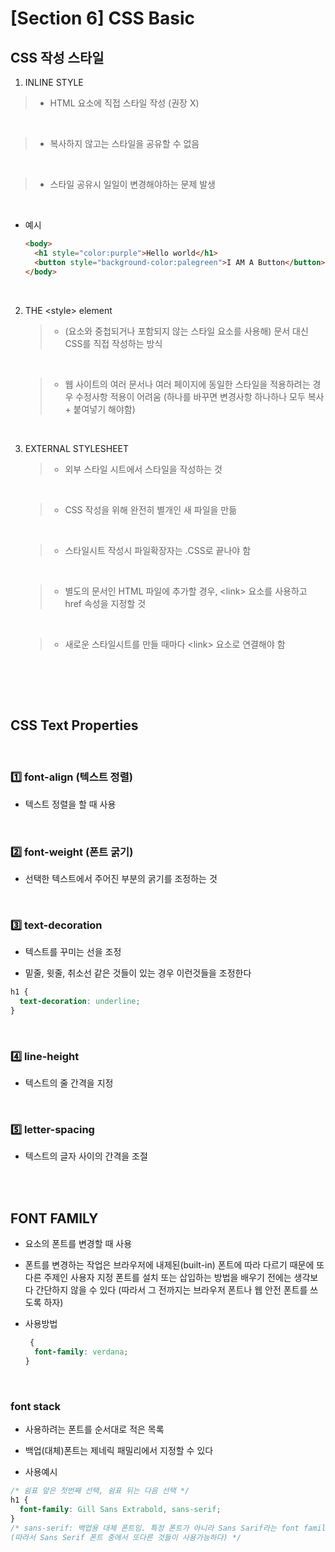 # [Section 6] CSS Basic

## CSS 작성 스타일

1. INLINE STYLE

> - HTML 요소에 직접 스타일 작성 (권장 X)

  <br>

> - 복사하지 않고는 스타일을 공유할 수 없음

   <br>

> - 스타일 공유시 일일이 변경해야하는 문제 발생

   <br>

- 예시

  ```html
  <body>
    <h1 style="color:purple">Hello world</h1>
    <button style="background-color:palegreen">I AM A Button</button>
  </body>
  ```

<br>

2. THE \<style> element

   > - (요소와 중첩되거나 포함되지 않는 스타일 요소를 사용해) 문서 대신 CSS를 직접 작성하는 방식

   <br>

   > - 웹 사이트의 여러 문서나 여러 페이지에 동일한 스타일을 적용하려는 경우 수정사항 적용이 어려움 (하나를 바꾸면 변경사항 하나하나 모두 복사 + 붙여넣기 해야함)

<br>

3. EXTERNAL STYLESHEET

   > - 외부 스타일 시트에서 스타일을 작성하는 것

   <br>

   > - CSS 작성을 위해 완전히 별개인 새 파일을 만듦

   <br>

   > - 스타일시트 작성시 파일확장자는 .CSS로 끝나야 함

   <br>

   > - 별도의 문서인 HTML 파일에 추가할 경우, \<link> 요소를 사용하고 href 속성을 지정할 것

   <br>

   > - 새로운 스타일시트를 만들 때마다 \<link> 요소로 연결해야 함

   <br>

<br><br>

## CSS Text Properties

<br>

### :one: font-align (텍스트 정렬)

- 텍스트 정렬을 할 때 사용

<br>

### :two: font-weight (폰트 굵기)

- 선택한 텍스트에서 주어진 부분의 굵기를 조정하는 것

<br>

### :three: text-decoration

- 텍스트를 꾸미는 선을 조정

- 밑줄, 윗줄, 취소선 같은 것들이 있는 경우 이런것들을 조정한다

```css
h1 {
  text-decoration: underline;
}
```

<br>

### :four: line-height

- 텍스트의 줄 간격을 지정

<br>

### :five: letter-spacing

- 텍스트의 글자 사이의 간격을 조절

<br><br>

## FONT FAMILY

- 요소의 폰트를 변경할 때 사용

- 폰트를 변경하는 작업은 브라우저에 내제된(built-in) 폰트에 따라 다르기 때문에 또 다른 주제인 사용자 지정 폰트를 설치 또는 삽입하는 방법을 배우기 전에는 생각보다 간단하지 않을 수 있다
  (따라서 그 전까지는 브라우저 폰트나 웹 안전 폰트를 쓰도록 하자)

- 사용방법
  ```css
   {
    font-family: verdana;
  }
  ```

<br>

### font stack

- 사용하려는 폰트를 순서대로 적은 목록

- 백업(대체)폰트는 제네릭 패밀리에서 지정할 수 있다

- 사용예시

```css
/* 쉼표 앞은 첫번째 선택, 쉼표 뒤는 다음 선택 */
h1 {
  font-family: Gill Sans Extrabold, sans-serif;
}
/* sans-serif: 백업용 대체 폰트임. 특정 폰트가 아니라 Sans Sarif라는 font family이다
(따라서 Sans Serif 폰트 중에서 또다른 것들이 사용가능하다) */
```
